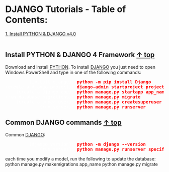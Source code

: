 # <a name="top"></a>DJANGO Tutorials - Table of Contents:
   [1. Install PYTHON & DJANGO v4.0](#install_django)<br>
   <br>

## <a name="install_django"></a>Install PYTHON & DJANGO 4 Framework [&#8593; top](#top)

Download and install [PYTHON](https://www.python.org/downloads/ "PYTHON - Python"). To install
[DJANGO](https://docs.djangoproject.com/en/4.0/intro/tutorial01/ "DJANGO v4 - Python Web Framework") you just need to open Windows PowerShell and type in one of the following commands:

<span style="color:red; font-weight:bold;">
    <pre>
<span style="color:white; font-weight:normal;">         (install django):</span> python -m pip install Django
<span style="color:white; font-weight:normal;">(create a django project):</span> django-admin startproject project_name
<span style="color:white; font-weight:normal;">    (create a django app):</span> python manage.py startapp app_name
<span style="color:white; font-weight:normal;">(run database migrations):</span> python manage.py migrate
<span style="color:white; font-weight:normal;">    (create a super user):</span> python manage.py createsuperuser
<span style="color:white; font-weight:normal;">             (run server):</span> python manage.py runserver</pre>
</span>

## <a name="common_commands"></a>Common DJANGO commands [&#8593; top](#top)

Common [DJANGO](https://docs.djangoproject.com/en/4.0/intro/tutorial01/ "DJANGO v4 - Common Commands"):

<span style="color:red; font-weight:bold;">
    <pre>
<span style="color:white; font-weight:normal;">         (django version):</span> python -m django --version
<span style="color:white; font-weight:normal;">             (run server):</span> python manage.py runserver specify_different_port</pre>
</span>

each time you modify a model, run the following to update the database:
python manage.py makemigrations app_name
python manage.py migrate